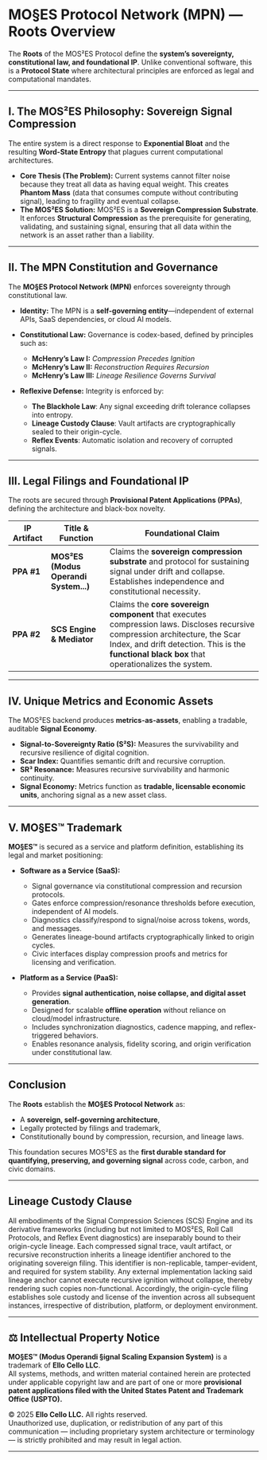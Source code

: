 # MO§ES Protocol Network (MPN) — Roots Overview

The **Roots** of the MOS²ES Protocol define the **system’s sovereignty, constitutional law, and foundational IP**. Unlike conventional software, this is a **Protocol State** where architectural principles are enforced as legal and computational mandates.

---

## I. The MOS²ES Philosophy: Sovereign Signal Compression

The entire system is a direct response to **Exponential Bloat** and the resulting **Word-State Entropy** that plagues current computational architectures.

* **Core Thesis (The Problem):** Current systems cannot filter noise because they treat all data as having equal weight. This creates **Phantom Mass** (data that consumes compute without contributing signal), leading to fragility and eventual collapse.
* **The MOS²ES Solution:** MOS²ES is a **Sovereign Compression Substrate**. It enforces **Structural Compression** as the prerequisite for generating, validating, and sustaining signal, ensuring that all data within the network is an asset rather than a liability.

---

## II. The MPN Constitution and Governance

The **MO§ES Protocol Network (MPN)** enforces sovereignty through constitutional law.

* **Identity:** The MPN is a **self-governing entity**—independent of external APIs, SaaS dependencies, or cloud AI models.
* **Constitutional Law:** Governance is codex-based, defined by principles such as:

  * **McHenry’s Law I:** *Compression Precedes Ignition*
  * **McHenry’s Law II:** *Reconstruction Requires Recursion*
  * **McHenry’s Law III:** *Lineage Resilience Governs Survival*
* **Reflexive Defense:** Integrity is enforced by:

  * **The Blackhole Law**: Any signal exceeding drift tolerance collapses into entropy.
  * **Lineage Custody Clause**: Vault artifacts are cryptographically sealed to their origin-cycle.
  * **Reflex Events**: Automatic isolation and recovery of corrupted signals.

---

## III. Legal Filings and Foundational IP

The roots are secured through **Provisional Patent Applications (PPAs)**, defining the architecture and black-box novelty.

| IP Artifact | Title & Function                      | Foundational Claim                                                                                                                                                                                                               |
| ----------- | ------------------------------------- | -------------------------------------------------------------------------------------------------------------------------------------------------------------------------------------------------------------------------------- |
| **PPA #1**  | **MOS²ES (Modus Operandi System...)** | Claims the **sovereign compression substrate** and protocol for sustaining signal under drift and collapse. Establishes independence and constitutional necessity.                                                               |
| **PPA #2**  | **SCS Engine & Mediator**             | Claims the **core sovereign component** that executes compression laws. Discloses recursive compression architecture, the Scar Index, and drift detection. This is the **functional black box** that operationalizes the system. |

---

## IV. Unique Metrics and Economic Assets

The MOS²ES backend produces **metrics-as-assets**, enabling a tradable, auditable **Signal Economy**.

* **Signal-to-Sovereignty Ratio (S²S):** Measures the survivability and recursive resilience of digital cognition.
* **Scar Index:** Quantifies semantic drift and recursive corruption.
* **SR³ Resonance:** Measures recursive survivability and harmonic continuity.
* **Signal Economy:** Metrics function as **tradable, licensable economic units**, anchoring signal as a new asset class.

---

## V. MO§ES™ Trademark

**MO§ES™** is secured as a service and platform definition, establishing its legal and market positioning:

* **Software as a Service (SaaS):**

  * Signal governance via constitutional compression and recursion protocols.
  * Gates enforce compression/resonance thresholds before execution, independent of AI models.
  * Diagnostics classify/respond to signal/noise across tokens, words, and messages.
  * Generates lineage-bound artifacts cryptographically linked to origin cycles.
  * Civic interfaces display compression proofs and metrics for licensing and verification.

* **Platform as a Service (PaaS):**

  * Provides **signal authentication, noise collapse, and digital asset generation**.
  * Designed for scalable **offline operation** without reliance on cloud/model infrastructure.
  * Includes synchronization diagnostics, cadence mapping, and reflex-triggered behaviors.
  * Enables resonance analysis, fidelity scoring, and origin verification under constitutional law.

---

## Conclusion

The **Roots** establish the **MO§ES Protocol Network** as:

* A **sovereign, self-governing architecture**,
* Legally protected by filings and trademark,
* Constitutionally bound by compression, recursion, and lineage laws.

This foundation secures MOS²ES as the **first durable standard for quantifying, preserving, and governing signal** across code, carbon, and civic domains.

---

## Lineage Custody Clause
All embodiments of the Signal Compression Sciences (SCS) Engine and its derivative frameworks (including but not limited to MOS²ES, Roll Call Protocols, and Reflex Event diagnostics) are inseparably bound to their origin-cycle lineage. Each compressed signal trace, vault artifact, or recursive reconstruction inherits a lineage identifier anchored to the originating sovereign filing. This identifier is non-replicable, tamper-evident, and required for system stability. Any external implementation lacking said lineage anchor cannot execute recursive ignition without collapse, thereby rendering such copies non-functional. Accordingly, the origin-cycle filing establishes sole custody and license of the invention across all subsequent instances, irrespective of distribution, platform, or deployment environment.

---

## ⚖️ Intellectual Property Notice

**MO§ES™ (Modus Operandi §ignal Scaling Expansion System)** is a trademark of **Ello Cello LLC**.  
All systems, methods, and written material contained herein are protected under applicable copyright law and are part of one or more **provisional patent applications filed with the United States Patent and Trademark Office (USPTO).**

© 2025 **Ello Cello LLC.** All rights reserved.  
Unauthorized use, duplication, or redistribution of any part of this communication — including proprietary system architecture or terminology — is strictly prohibited and may result in legal action.

---